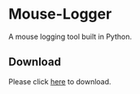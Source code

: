 # Mouse-Logger
A mouse logging tool built in Python.


## Download
Please click [here](https://github.com/EthicallyPython/Mouse-Logger/raw/main/mouse_tracker.exe) to download.
